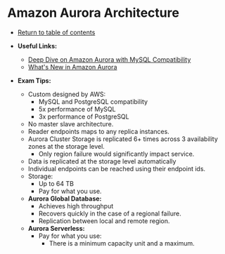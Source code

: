 # Amazon Aurora Architecture

* [Return to table of contents](../../../README.md)

* **Useful Links:**
  * [Deep Dive on Amazon Aurora with MySQL Compatibility](https://www.youtube.com/watch?v=U42mC_iKSBg)
  * [What's New in Amazon Aurora](https://www.youtube.com/watch?v=2WG01wJIGSQ)

* **Exam Tips:**
  * Custom designed by AWS:
    * MySQL and PostgreSQL compatibility
    * 5x performance of MySQL
    * 3x performance of PostgreSQL
  * No master slave architecture.
  * Reader endpoints maps to any replica instances.
  * Aurora Cluster Storage is replicated 6+ times across 3 availability zones at the storage level. 
    * Only region failure would significantly impact service.
  * Data is replicated at the storage level automatically
  * Individual endpoints can be reached using their endpoint ids.
  * Storage:
    * Up to 64 TB
    * Pay for what you use.
  * **Aurora Global Database:**
    * Achieves high throughput
    * Recovers quickly in the case of a regional failure.
    * Replication between local and remote region.
  * **Aurora Serverless:**
    * Pay for what you use:
      * There is a minimum capacity unit and a maximum.
